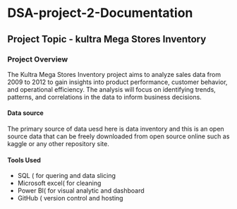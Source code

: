 # DSA-project-2-Documentation
## Project Topic - kultra Mega Stores Inventory 

### Project Overview
The Kultra Mega Stores Inventory project aims to analyze sales data from 2009 to 2012 to gain insights into product performance, customer behavior, and operational efficiency. The analysis will focus on identifying trends, patterns, and correlations in the data to inform business decisions.

#### Data source 
The primary source of data uesd here is data inventory and this is an open source data that can be freely downloaded from open source online such as kaggle or any other repository site.

#### Tools Used 
-  SQL ( for quering and data slicing
-  Microsoft excel( for cleaning
-  Power BI( for visual analytic and dashboard
-  GitHub ( version control and hosting 
